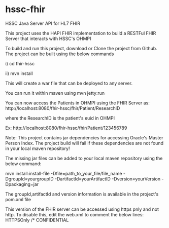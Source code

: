 # hssc-fhir
HSSC Java Server API for HL7 FHIR

This project uses the HAPI FHIR implementation to build a RESTFul FHIR Server that interacts with HSSC's OHMPI 

To build and run this project, download or Clone the project from Github. The project can be built using the below commands

   i) cd fhir-hssc 
  
  ii) mvn install 
  
  This will create a war file that can be deployed to any server.
  
  You can run it within maven using 
  mvn jetty:run
  
  You can now access the Patients in OHMPI using the FHIR Server as:
  http://localhost:8080/fhir-hssc/fhir/Patient/ResearchID
  
  where the ResearchID is the patient's euid in OHMPI 
  
  Ex: http://localhost:8080/fhir-hssc/fhir/Patient/123456789
  
   Note: This project contains jar dependencies for accessing Oracle's Master Person Index. The project build will fail if these dependencies are not found in your local maven repository! 
  
  The missing jar files can be added to your local maven repository using the below command:
  
  mvn install:install-file -Dfile=path_to_your_file/file_name -DgroupId=yourgroupID
  -DartifactId=yourArtifactID -Dversion=yourVersion  -Dpackaging=jar
  
  The groupId,artifactId and version information is available in the project's pom.xml file
  
  This version of the FHIR server can be accessed using https pnly and not http. To disable this, edit the web.xml to comment the below lines:
  <security-constraint>
    <web-resource-collection>
        <web-resource-name>HTTPSOnly</web-resource-name>
        <url-pattern>/*</url-pattern>
    </web-resource-collection>
    <user-data-constraint>
        <transport-guarantee>CONFIDENTIAL</transport-guarantee>
    </user-data-constraint>
</security-constraint>
